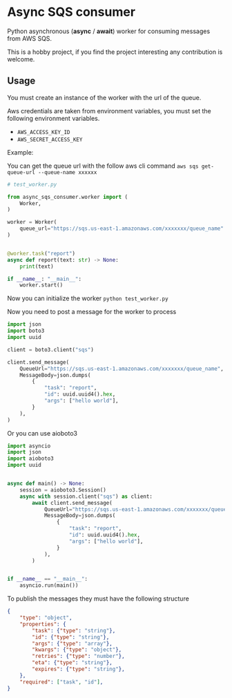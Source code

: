 # Async SQS consumer

Python asynchronous (**async** / **await**) worker for consuming messages from AWS SQS.

This is a hobby project, if you find the project interesting
any contribution is welcome.

## Usage

You must create an instance of the worker with the url of the queue.

Aws credentials are taken from environment variables, you must set the following environment variables.

- `AWS_ACCESS_KEY_ID`
- `AWS_SECRET_ACCESS_KEY`

Example:

You can get the queue url with the follow aws cli command `aws sqs get-queue-url --queue-name xxxxxx`

```python
# test_worker.py

from async_sqs_consumer.worker import (
    Worker,
)

worker = Worker(
    queue_url="https://sqs.us-east-1.amazonaws.com/xxxxxxx/queue_name"
)


@worker.task("report")
async def report(text: str) -> None:
    print(text)

if __name__: "__main__":
    worker.start()
```

Now you can initialize the worker `python test_worker.py`

Now you need to post a message for the worker to process

```python
import json
import boto3
import uuid

client = boto3.client("sqs")

client.send_message(
    QueueUrl="https://sqs.us-east-1.amazonaws.com/xxxxxxx/queue_name",
    MessageBody=json.dumps(
        {
            "task": "report",
            "id": uuid.uuid4().hex,
            "args": ["hello world"],
        }
    ),
)
```

Or you can use aioboto3

```python
import asyncio
import json
import aioboto3
import uuid


async def main() -> None:
    session = aioboto3.Session()
    async with session.client("sqs") as client:
        await client.send_message(
            QueueUrl="https://sqs.us-east-1.amazonaws.com/xxxxxxx/queue_name",
            MessageBody=json.dumps(
                {
                    "task": "report",
                    "id": uuid.uuid4().hex,
                    "args": ["hello world"],
                }
            ),
        )


if __name__ == "__main__":
    asyncio.run(main())
```

To publish the messages they must have the following structure

```json
{
    "type": "object",
    "properties": {
        "task": {"type": "string"},
        "id": {"type": "string"},
        "args": {"type": "array"},
        "kwargs": {"type": "object"},
        "retries": {"type": "number"},
        "eta": {"type": "string"},
        "expires": {"type": "string"},
    },
    "required": ["task", "id"],
}
```
